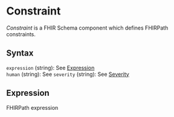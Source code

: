 # Constraint

_Constraint_ is a FHIR Schema component which defines FHIRPath constraints.

## Syntax
`expression` (string): See [Expression](#expression)\
`human` (string): See 
`severity` (string): See [Severity](#severity)

## Expression
FHIRPath expression
